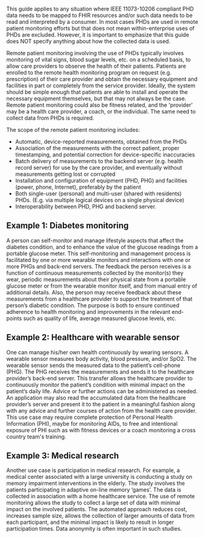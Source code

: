 This guide applies to any situation where IEEE 11073-10206 compliant PHD data needs to be mapped to FHIR resources and/or such data needs to be read and interpreted by a consumer. In most cases PHDs are used in remote patient monitoring efforts but that does not mean within-enterprise uses of PHDs are excluded. However, it is important to emphasize that this guide does NOT specify anything about how the collected data is used.

Remote patient monitoring involving the use of PHDs typically involves monitoring of vital signs, blood sugar levels, etc. on a scheduled basis, to allow care providers to observe the health of their patients. Patients are enrolled to the remote health monitoring program on request (e.g. prescription) of their care provider and obtain the necessary equipment and facilities in part or completely from the service provider. Ideally, the system should be simple enough that patients are able to install and operate the necessary equipment themselves, but that may not always be the case. Remote patient monitoring could also be fitness related, and the 'provider' may be a health care provider, a coach, or the individual. The same need to collect data from PHDs is required.

The scope of the remote patient monitoring includes:

* Automatic, device-reported measurements, obtained from the PHDs
* Association of the measurements with the correct patient, proper timestamping, and potential correction for device-specific inaccuracies
* Batch delivery of measurements to the backend server (e.g. health record server) for use by the care provider, and eventually without measurements getting lost or corrupted
* Installation and configuration of equipment (PHD, PHG) and facilities (power, phone, Internet), preferably by the patient
* Both single-user (personal) and multi-user (shared with residents) PHDs. (E.g. via multiple logical devices on a single physical device)
* Interoperability between PHD, PHG and backend server.


Example 1: Diabetes monitoring
-
A person can self-monitor and manage lifestyle aspects that affect the diabetes condition, and to enhance the value of the glucose readings from a portable glucose meter. This self-monitoring and management process is facilitated by one or more wearable monitors and interactions with one or more PHGs and back-end servers. The feedback the person receives is a function of continuous measurements collected by the monitor(s) they wear, periodic measurements about their physical state from a portable glucose meter or from the wearable monitor itself, and from manual entry of additional details. Also, the person may receive feedback about these measurements from a healthcare provider to support the treatment of that person’s diabetic condition. The purpose is both to ensure continued adherence to health monitoring and improvements in the relevant end-points such as quality of life, average measured glucose levels, etc.

Example 2: Healthcare with wearable sensor
-
One can manage his/her own health continuously by wearing sensors. A wearable sensor measures body activity, blood pressure, and/or SpO2. The wearable sensor sends the measured data to the patient’s cell-phone (PHG). The PHG receives the measurements and sends it to the healthcare provider’s back-end server. This transfer allows the healthcare provider to continuously monitor the patient’s condition with minimal impact on the patient’s daily life. Advice or further actions can be administered as needed. An application may also read the accumulated data from the healthcare provider’s server and present it to the patient in a meaningful fashion along with any advice and further courses of action from the health care provider. This use case may require complete protection of Personal Health Information (PHI), maybe for monitoring AIDs, to free and intentional exposure of PHI such as with fitness devices or a coach monitoring a cross country team's training.

Example 3: Medical research
-
Another use case is participation in medical research. For example, a medical center associated with a large university is conducting a study on memory impairment interventions in the elderly. The study involves the patients participating in adaptive on-line memory ‘games’. The data is collected in association with a home healthcare service. The use of remote monitoring allows the study to collect a large set of data with minimal impact on the involved patients. The automated approach reduces cost, increases sample size, allows the collection of larger amounts of data from each participant, and the minimal impact is likely to result in longer participation times. Data anonymity is often important in such studies. 
